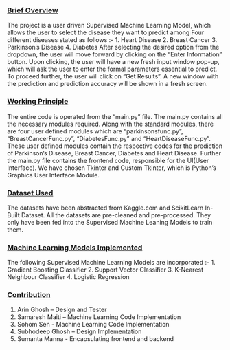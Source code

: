 <p><h3><u>Brief Overview</u></h3>
The project is a user driven Supervised Machine Learning Model, which allows the user to select the disease they want to predict among Four different diseases stated as follows :-
1.	Heart Disease
2.	Breast Cancer
3.	Parkinson’s Disease
4.	Diabetes
After selecting the desired option from the dropdown, the user will move forward by clicking on the “Enter Information” button. Upon clicking, the user will have a new fresh input window pop-up, which will ask the user to enter the formal parameters essential to predict. To proceed further, the user will click on “Get Results”. A new window with the prediction and prediction accuracy will be shown in a fresh screen.

<h3><u>Working Principle</u></h3>
The entire code is operated from the “main.py” file. The main.py contains all the necessary modules required. Along with the standard modules, there are four user defined modules which are “parkinsonsfunc.py”, “BreastCancerFunc.py”, “DiabetesFunc.py” and “HeartDiseaseFunc.py”. These user defined modules contain the respective codes for the prediction of Parkinson’s Disease, Breast Cancer, Diabetes and Heart Disease. 
Further the main.py file contains the frontend code, responsible for the UI(User Interface). We have chosen Tkinter and Custom Tkinter, which is Python’s Graphics User Interface Module. 

<h3><u>Dataset Used</u></h3>
The datasets have been abstracted from Kaggle.com and ScikitLearn In-Built Dataset. All the datasets are pre-cleaned and pre-processed. They only have been fed into the Supervised Machine Leaning Models to train them.

<h3><u>Machine Learning Models Implemented</u></h3>
The following Supervised Machine Learning Models are incorporated :-
1.	Gradient Boosting Classifier
2.	Support Vector Classifier
3.	K-Nearest Neighbour Classifier
4.	Logistic Regression

<h3><u>Contribution</u></h3><ol>
<li>	Arin Ghosh – Design and Tester</li>
<li>	Samaresh Maiti – Machine Learning Code Implementation</li>
<li>	Sohom Sen - Machine Learning Code Implementation</li>
<li>	Subhodeep Ghosh – Design Implementation</li>
<li>	Sumanta Manna - Encapsulating frontend and backend</li></ol></p>
